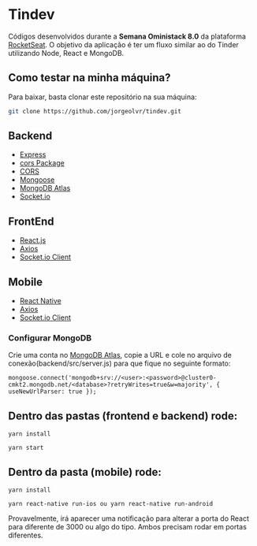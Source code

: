 # Tindev

Códigos desenvolvidos durante a **Semana Oministack 8.0** da plataforma [RocketSeat](https://rocketseat.com.br/). O objetivo da aplicação é ter um fluxo similar ao do Tinder utilizando Node, React e MongoDB.

## Como testar na minha máquina?

Para baixar, basta clonar este repositório na sua máquina:

```sh
git clone https://github.com/jorgeolvr/tindev.git
```

## Backend

- [Express](https://www.npmjs.com/package/express)
- [cors Package](https://www.npmjs.com/package/cors)
- [CORS](https://en.wikipedia.org/wiki/Cross-origin_resource_sharing)
- [Mongoose](https://mongoosejs.com/)
- [MongoDB Atlas](https://www.mongodb.com/cloud/atlas)
- [Socket.io](https://socket.io/)

## FrontEnd

- [React.js](https://pt-br.reactjs.org/)
- [Axios](https://www.npmjs.com/package/axios)
- [Socket.io Client](https://socket.io/docs/client-api/)

## Mobile
- [React Native](https://facebook.github.io/react-native/)
- [Axios](https://www.npmjs.com/package/axios)
- [Socket.io Client](https://socket.io/docs/client-api/)


### Configurar MongoDB<br>
Crie uma conta no <a href="https://www.mongodb.com/cloud/atlas">MongoDB Atlas</a>, copie a URL e cole no arquivo de conexão(backend/src/server.js) para que fique no seguinte formato:<br>
```
mongoose.connect('mongodb+srv://<user>:<password>@cluster0-cmkt2.mongodb.net/<database>?retryWrites=true&w=majority', { useNewUrlParser: true });
```

## Dentro das pastas (frontend e backend) rode:
```
yarn install
```
```
yarn start
```

## Dentro da pasta (mobile) rode:
```
yarn install
```
```
yarn react-native run-ios ou yarn react-native run-android 
```

Provavelmente, irá aparecer uma notificação para alterar a porta do React para diferente de 3000 ou algo do tipo. Ambos precisam rodar em portas diferentes.<br><br>
